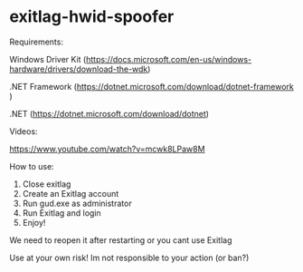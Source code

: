 # exitlag-hwid-spoofer
Requirements:

Windows Driver Kit (https://docs.microsoft.com/en-us/windows-hardware/drivers/download-the-wdk)

.NET Framework (https://dotnet.microsoft.com/download/dotnet-framework  )

.NET (https://dotnet.microsoft.com/download/dotnet)

Videos:

https://www.youtube.com/watch?v=mcwk8LPaw8M

How to use:
1. Close exitlag
2. Create an Exitlag account
3. Run gud.exe as administrator
4. Run Exitlag and login
5. Enjoy!

We need to reopen it after restarting or you cant use Exitlag

Use at your own risk! Im not responsible to your action (or ban?)
